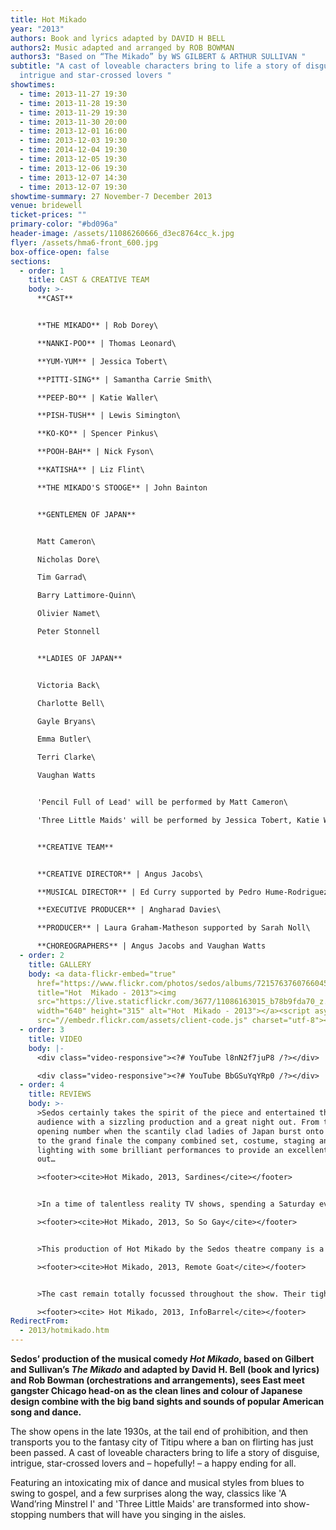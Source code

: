 ```yaml
---
title: Hot Mikado
year: "2013"
authors: Book and lyrics adapted by DAVID H BELL
authors2: Music adapted and arranged by ROB BOWMAN
authors3: "Based on “The Mikado” by WS GILBERT & ARTHUR SULLIVAN "
subtitle: "A cast of loveable characters bring to life a story of disguise,
  intrigue and star-crossed lovers "
showtimes:
  - time: 2013-11-27 19:30
  - time: 2013-11-28 19:30
  - time: 2013-11-29 19:30
  - time: 2013-11-30 20:00
  - time: 2013-12-01 16:00
  - time: 2013-12-03 19:30
  - time: 2014-12-04 19:30
  - time: 2013-12-05 19:30
  - time: 2013-12-06 19:30
  - time: 2013-12-07 14:30
  - time: 2013-12-07 19:30
showtime-summary: 27 November-7 December 2013
venue: bridewell
ticket-prices: ""
primary-color: "#bd096a"
header-image: /assets/11086260666_d3ec8764cc_k.jpg
flyer: /assets/hma6-front_600.jpg
box-office-open: false
sections:
  - order: 1
    title: CAST & CREATIVE TEAM
    body: >-
      **CAST**


      **THE MIKADO** | Rob Dorey\

      **NANKI-POO** | Thomas Leonard\

      **YUM-YUM** | Jessica Tobert\

      **PITTI-SING** | Samantha Carrie Smith\

      **PEEP-BO** | Katie Waller\

      **PISH-TUSH** | Lewis Simington\

      **KO-KO** | Spencer Pinkus\

      **POOH-BAH** | Nick Fyson\

      **KATISHA** | Liz Flint\

      **THE MIKADO'S STOOGE** | John Bainton


      **GENTLEMEN OF JAPAN**


      Matt Cameron\

      Nicholas Dore\

      Tim Garrad\

      Barry Lattimore-Quinn\

      Olivier Namet\

      Peter Stonnell


      **LADIES OF JAPAN**


      Victoria Back\

      Charlotte Bell\

      Gayle Bryans\

      Emma Butler\

      Terri Clarke\

      Vaughan Watts


      'Pencil Full of Lead' will be performed by Matt Cameron\

      'Three Little Maids' will be performed by Jessica Tobert, Katie Waller and Vaughan Watts


      **CREATIVE TEAM**


      **CREATIVE DIRECTOR** | Angus Jacobs\

      **MUSICAL DIRECTOR** | Ed Curry supported by Pedro Hume-Rodriguez\

      **EXECUTIVE PRODUCER** | Angharad Davies\

      **PRODUCER** | Laura Graham-Matheson supported by Sarah Noll\

      **CHOREOGRAPHERS** | Angus Jacobs and Vaughan Watts
  - order: 2
    title: GALLERY
    body: <a data-flickr-embed="true"
      href="https://www.flickr.com/photos/sedos/albums/72157637607660456"
      title="Hot  Mikado - 2013"><img
      src="https://live.staticflickr.com/3677/11086163015_b78b9fda70_z.jpg"
      width="640" height="315" alt="Hot  Mikado - 2013"></a><script async
      src="//embedr.flickr.com/assets/client-code.js" charset="utf-8"></script>
  - order: 3
    title: VIDEO
    body: |-
      <div class="video-responsive"><?# YouTube l8nN2f7juP8 /?></div>

      <div class="video-responsive"><?# YouTube BbGSuYqYRp0 /?></div>
  - order: 4
    title: REVIEWS
    body: >-
      >Sedos certainly takes the spirit of the piece and entertained the
      audience with a sizzling production and a great night out. From the
      opening number when the scantily clad ladies of Japan burst onto the stage
      to the grand finale the company combined set, costume, staging and
      lighting with some brilliant performances to provide an excellent night
      out…

      ><footer><cite>Hot Mikado, 2013, Sardines</cite></footer>


      >In a time of talentless reality TV shows, spending a Saturday evening watching some genuine talent is a breath of fresh air. Observing such an obviously hard-working cast put together such an effervescent show is exciting and thrilling, making this the light-hearted fun that musical theatre often misses the mark with. You’ll have ‘Three Little Maids’ stuck in your head all week…

      ><footer><cite>Hot Mikado, 2013, So So Gay</cite></footer>


      >This production of Hot Mikado by the Sedos theatre company is a little jewel that you should not miss and that hopefully will find a bigger showcase and a re-run (a longer run!) at the Bridewell Theatre or, why not?, a bigger location! (anyone reading there???)… The run (for now) is short and you should not miss it but I am pretty sure someone will notice this show and hopefully we’ll get new dates. It really is worth it — get your tickets…

      ><footer><cite>Hot Mikado, 2013, Remote Goat</cite></footer>


      >The cast remain totally focussed throughout the show. Their tight harmonies and excellent diction combine with strong and varied dance routines to give us a thoroughly enjoyable and beautifully costumed performance. Sedos know exactly how to capture an audience, hold it firmly in the palms of their hands, and then send it on its way, humming those compulsive ear worms – the catchy tunes you just can’t get out of your head…

      ><footer><cite> Hot Mikado, 2013, InfoBarrel</cite></footer>
RedirectFrom:
  - 2013/hotmikado.htm
---
```

**Sedos’ production of the musical comedy *Hot Mikado*, based on Gilbert and Sullivan’s *The Mikado* and adapted by David H. Bell (book and lyrics) and Rob Bowman (orchestrations and arrangements), sees East meet gangster Chicago head-on as the clean lines and colour of Japanese design combine with the big band sights and sounds of popular American song and dance.**

The show opens in the late 1930s, at the tail end of prohibition, and then transports you to the fantasy city of Titipu where a ban on flirting has just been passed. A cast of loveable characters bring to life a story of disguise, intrigue, star-crossed lovers and – hopefully! – a happy ending for all.

Featuring an intoxicating mix of dance and musical styles from blues to swing to gospel, and a few surprises along the way, classics like 'A Wand’ring Minstrel I' and 'Three Little Maids' are transformed into show-stopping numbers that will have you singing in the aisles.
